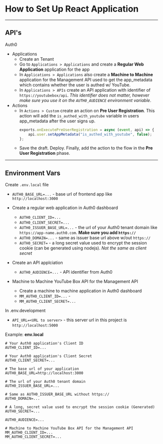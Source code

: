 # How to Set Up React Application

---

## API's
Auth0
* Applications
	* Create an Tenant
	* Go to `Applications > Applications` and create a **Regular Web Application** application for the app
	* In `Applications > Applications` also create a **Machine to Machine** application for the Management API used to get the app_metadata which contains whether the user is authed w/ YouTube.
	* In `Applications > APIs` create an API application with identifier of `https://youtubebox/api`. *This identifier does not matter, however make sure you use it on the `AUTH0_AUDIENCE` environment variable*.
* Actions
	*	In `Actions > Custom` create an action on **Pre User Registration**. This action will add the `is_authed_with_youtube` variable in users app_metadata after the user signs up.
		```javascript
		exports.onExecutePreUserRegistration = async (event, api) => {
			api.user.setAppMetadata("is_authed_with_youtube", false);
		};
		```
	* Save the draft. Deploy. Finally, add the action to the flow in the **Pre User Registration** phase.

---

## Environment Vars
Create `.env.local` file
* `AUTH0_BASE_URL=...` - base url of frontend app like `http://localhost:3000`
* Create a regular web application in Auth0 dashboard
	* `AUTH0_CLIENT_ID=...`
	* `AUTH0_CLIENT_SECRET=...`
	* `AUTH0_ISSUER_BASE_URL=...` - the url of your Auth0 tenant domain like `https://app-name.auth0.com`. **Make sure you add `https://`**
	* `AUTH0_DOMAIN=...` - same as issuer base url above w/out `https://`
	* `AUTH0_SECRET=` - a long secret value used to encrypt the session cookie (can be generated using nodejs). *Not the same as client secret*

* Create an API applciation
	* `AUTH0_AUDIENCE=...` - API identifier from Auth0

* Machine to Machine YouTube Box API for the Management API
	*	Create a machine to machine application in Auth0 dashboard
	* `MM_AUTH0_CLIENT_ID=...` - 
	* `MM_AUTH0_CLIENT_SECRET=...`

In .env.development
* `API_URL=<URL to server>` - this server url in this project is `http://localhost:5000`

Example:
**env.local**
```
# Your Auth0 application's Client ID
AUTH0_CLIENT_ID=...

# Your Auth0 application's Client Secret
AUTH0_CLIENT_SECRET=...

# The base url of your application
AUTH0_BASE_URL=http://localhost:3000

# The url of your Auth0 tenant domain
AUTH0_ISSUER_BASE_URL=...

# Same as AUTH0_ISSUER_BASE_URL without https://
AUTH0_DOMAIN=...

# A long, secret value used to encrypt the session cookie (Generated)
AUTH0_SECRET=...

AUTH0_AUDIENCE=...

# Machine to Machine YouTube Box API for the Management API
MM_AUTH0_CLIENT_ID=...
MM_AUTH0_CLIENT_SECRET=...

```